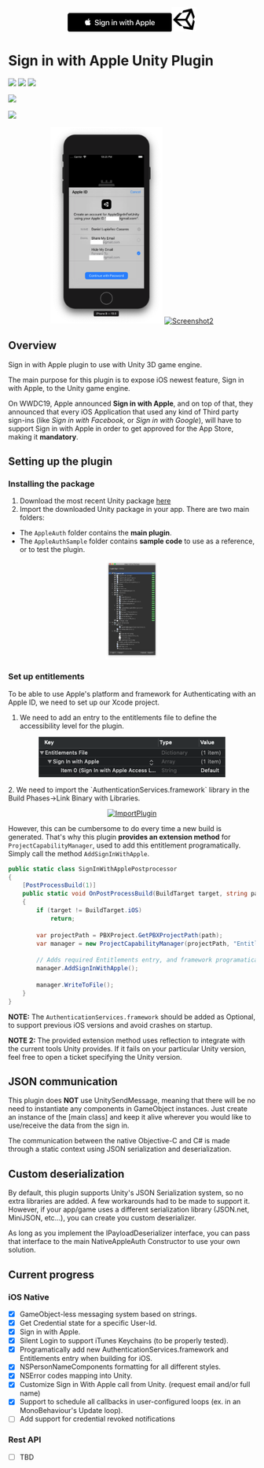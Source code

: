 <p align="center">
  <img src="https://raw.githubusercontent.com/lupidan/apple-signin-unity/master/Img/SignInWithApple.png" alt="Sign in With Apple"/><img src="https://raw.githubusercontent.com/lupidan/apple-signin-unity/master/Img/UnityIcon.png" alt="Unity 3D"/>
</p>

# Sign in with Apple Unity Plugin
<p>
<img src="https://img.shields.io/github/stars/lupidan/apple-signin-unity.svg?style=social"/>
<img src="https://img.shields.io/github/followers/lupidan.svg?style=social"/>
<img src="https://img.shields.io/github/license/lupidan/apple-signin-unity.svg">
</p>

<p>
<img src="https://img.shields.io/twitter/follow/lupi_dan.svg?style=social"/>
</p>

<p>
<img src="https://img.shields.io/static/v1.svg?label=&message=Donate&color=informational&logo=paypal&style=popout-square"/>
</p>

<p align="center">
    <a href="https://raw.githubusercontent.com/lupidan/apple-signin-unity/master/Img/SCRN02.png"><img src="https://raw.githubusercontent.com/lupidan/apple-signin-unity/master/Img/SCRN02.png" alt="Screenshot1" height="400"/></a>
    <a href="https://raw.githubusercontent.com/lupidan/apple-signin-unity/master/Img/SCRN04.png"><img src="https://raw.githubusercontent.com/lupidan/apple-signin-unity/master/Img/SCRN04.png" alt="Screenshot2" height="400"/></a>
</p>

## Overview
Sign in with Apple plugin to use with Unity 3D game engine.

The main purpose for this plugin is to expose iOS newest feature, Sign in with Apple, to the Unity game engine.

On WWDC19, Apple announced **Sign in with Apple**, and on top of that, they announced that every iOS Application
that used any kind of Third party sign-ins (like *Sign in with Facebook*, or *Sign in with Google*), will have to support
Sign in with Apple in order to get approved for the App Store, making it **mandatory**.

## Setting up the plugin
### Installing the package
1. Download the most recent Unity package <a href="https://github.com/lupidan/apple-signin-unity/releases">here</a>
2. Import the downloaded Unity package in your app. There are two main folders:
* The `AppleAuth` folder contains the **main plugin**.
* The `AppleAuthSample` folder contains **sample code** to use as a reference, or to test the plugin.

<p align="center">
    <a href="https://raw.githubusercontent.com/lupidan/apple-signin-unity/master/Img/ImportPlugin.png"><img src="https://raw.githubusercontent.com/lupidan/apple-signin-unity/master/Img/ImportPlugin.png" alt="ImportPlugin" height=200/></a>
</p>

### Set up entitlements
To be able to use Apple's platform and framework for Authenticating with an Apple ID, we need to set up our Xcode project.
1. We need to add an entry to the entitlements file to define the accessibility level for the plugin.
<p align="center">
    <a href="https://raw.githubusercontent.com/lupidan/apple-signin-unity/master/Img/EntitlementsDetail.png"><img src="https://raw.githubusercontent.com/lupidan/apple-signin-unity/master/Img/EntitlementsDetail.png" alt="ImportPlugin"/></a>
</p>
2. We need to import the `AuthenticationServices.framework` library in the Build Phases->Link Binary with Libraries.
<p align="center">
    <a href="https://raw.githubusercontent.com/lupidan/apple-signin-unity/master/Img/FrameworksDetail.png"><img src="https://raw.githubusercontent.com/lupidan/apple-signin-unity/master/Img/FrameworksDetail.png" alt="ImportPlugin" height=100/></a>
</p>

However, this can be cumbersome to do every time a new build is generated. That's why this plugin **provides an extension method** for 
`ProjectCapabilityManager`, used to add this entitlement programatically. Simply call the method `AddSignInWithApple`.

```csharp
public static class SignInWithApplePostprocessor
{
    [PostProcessBuild(1)]
    public static void OnPostProcessBuild(BuildTarget target, string path)
    {
        if (target != BuildTarget.iOS)
            return;

        var projectPath = PBXProject.GetPBXProjectPath(path);
        var manager = new ProjectCapabilityManager(projectPath, "Entitlements.entitlements", PBXProject.GetUnityTargetName());
        
        // Adds required Entitlements entry, and framework programatically
        manager.AddSignInWithApple();
        
        manager.WriteToFile();
    }
}
```

**NOTE:** The `AuthenticationServices.framework` should be added as Optional, to support previous iOS versions and avoid crashes on startup.

**NOTE 2:** The provided extension method uses reflection to integrate with the current tools Unity provides. If it fails on your particular Unity version, feel free to open a ticket specifying the Unity version.

## JSON communication
This plugin does **NOT** use UnitySendMessage, meaning that there will be no need to instantiate any components in
GameObject instances. Just create an instance of the [main class] and keep it alive wherever you would like to use/receive
the data from the sign in.

The communication between the native Objective-C and C# is made through a static context using JSON serialization and deserialization.

## Custom deserialization
By default, this plugin supports Unity's JSON Serialization system, so no extra libraries are added. A few workarounds had to be made to support it.
However, if your app/game uses a different serialization library (JSON.net, MiniJSON, etc...), you can create you custom deserializer.

As long as you implement the IPayloadDeserializer interface, you can pass that interface to the main NativeAppleAuth Constructor to use your own solution.

## Current progress

### iOS Native 
- ☒ GameObject-less messaging system based on strings.
- ☒ Get Credential state for a specific User-Id.
- ☒ Sign in with Apple.
- ☒ Silent Login to support iTunes Keychains (to be properly tested).
- ☒ Programatically add new AuthenticationServices.framework and Entitlements entry when building for iOS.
- ☒ NSPersonNameComponents formatting for all different styles.
- ☒ NSError codes mapping into Unity.
- ☒ Customize Sign in With Apple call from Unity. (request email and/or full name)
- ☒ Support to schedule all callbacks in user-configured loops (ex. in an MonoBehaviour's Update loop).
- ☐ Add support for credential revoked notifications

### Rest API
- ☐ TBD
